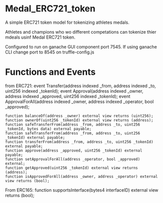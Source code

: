 # Medal_ERC721_token

A simple ERC721 token model for tokenizing athletes medals.

Athletes and champions who wo different competations can tokenize thier mdeals usinf Medal ERC721 token.

Configured to run on ganache GUI component port 7545. If using ganache CLI change port to 8545 on truffle-config.js

# Functions and Events

from ERC721:
event Transfer(address indexed \_from, address indexed \_to, uint256 indexed \_tokenId);
event Approval(address indexed \_owner, address indexed \_approved, uint256 indexed \_tokenId);
event ApprovalForAll(address indexed \_owner, address indexed \_operator, bool \_approved);

    function balanceOf(address _owner) external view returns (uint256);
    function ownerOf(uint256 _tokenId) external view returns (address);
    function safeTransferFrom(address _from, address _to, uint256 _tokenId, bytes data) external payable;
    function safeTransferFrom(address _from, address _to, uint256 _tokenId) external payable;
    function transferFrom(address _from, address _to, uint256 _tokenId) external payable;
    function approve(address _approved, uint256 _tokenId) external payable;
    function setApprovalForAll(address _operator, bool _approved) external;
    function getApproved(uint256 _tokenId) external view returns (address);
    function isApprovedForAll(address _owner, address _operator) external view returns (bool);

From ERC165:
function supportsInterface(bytes4 interfaceID) external view returns (bool);
